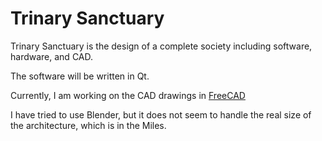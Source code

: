 # Trinary Sanctuary

Trinary Sanctuary is the design of a complete society including software, hardware, and CAD.

The software will be written in Qt.

Currently, I am working on the CAD drawings in [FreeCAD](https://www.freecad.org/)

I have tried to use Blender, but it does not seem to handle the real size of the architecture, which is in the Miles. 


